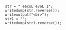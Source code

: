 
```luceescript+trycf
	str = " eecuL evoL I";
	writedump(str.reverse());
	writeoutput("<br>");
	str1 = "";
	writedump(str1.reverse());
```
